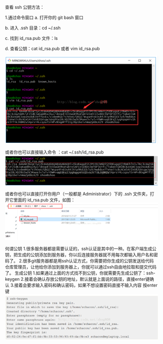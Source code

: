 查看 ssh 公钥方法：

1.通过命令窗口
a. 打开你的 git bash 窗口

b. 进入 .ssh 目录：cd ~/.ssh

c. 找到 id_rsa.pub 文件：ls

d. 查看公钥：cat id_rsa.pub 或者 vim id_rsa.pub

![image.png](../output_images/5463699-494c97102fc6b8c5.png.png)

或者你也可以直接输入命令 ：cat ~/.ssh/id_rsa.pub
![image.png](../output_images/5463699-ac463ee3cbb2af70.png.png)


或者你也可以直接打开你用户（一般都是 Administrator）下的 .ssh 文件夹，打开它里面的 id_rsa.pub 文件，如图：
![image.png](../output_images/5463699-be2c6d34c57dcf71.png.png)

何谓公钥
1.很多服务器都是需要认证的，ssh认证是其中的一种。在客户端生成公钥，把生成的公钥添加到服务器，你以后连接服务器就不用每次都输入用户名和密码了。
2.很多git服务器都是用ssh认证方式，你需要把你生成的公钥发送给代码仓库管理员，让他给你添加到服务器上，你就可以通过ssh自由地拉取和提交代码了。
生成公钥
1.如果通过上面的方式找不到公钥，你就需要先生成公钥了：ssh-keygen
2.接着会确认存放公钥的地址，默认就是上面说的路径，直接enter键确认
3.接着会要求输入密码和确认密码，如果不想设置密码直接不输入内容 按enter键
![image.png](../output_images/5463699-d437ba562d0a6552.png.png)




